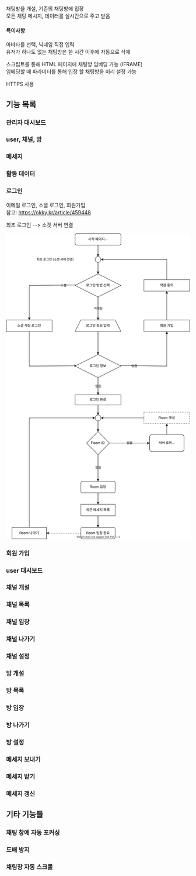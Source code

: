 

채팅방을 개설, 기존의 채팅방에 입장  
모든 채팅 메시지, 데이터를 실시간으로 주고 받음

#### 특이사항

아바타를 선택, 닉네임 직접 입력  
유저가 하나도 없는 채팅방은 한 시간 이후에 자동으로 삭제

스크립트를 통해 HTML 페이지에 채팅방 임베딩 가능 (IFRAME)  
임베딩할 때 파라미터를 통해 입장 할 채팅방을 미리 설정 가능


HTTPS 사용

## 기능 목록

### 관리자 대시보드
### user, 채널, 방
### 메세지
### 활동 데이터

### 로그인

이메일 로그인, 소셜 로그인, 회원가입  
참고: https://okky.kr/article/459448

최초 로그인 --> 소켓 서버 연결

![Github_Logo](./flow/로그인.svg)

### 회원 가입
### user 대시보드

### 채널 개설
### 채널 목록
### 채널 입장
### 채널 나가기
### 채널 설정

### 방 개설
### 방 목록
### 방 입장
### 방 나가기
### 방 설정

### 메세지 보내기
### 메세지 받기
### 메세지 갱신

## 기타 기능들

### 채팅 창에 자동 포커싱
### 도배 방지
### 채팅창 자동 스크롤











